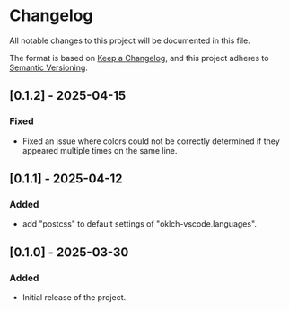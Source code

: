 # Changelog

All notable changes to this project will be documented in this file.

The format is based on [Keep a Changelog](https://keepachangelog.com/en/1.1.0/),
and this project adheres to [Semantic Versioning](https://semver.org/spec/v2.0.0.html).

## [0.1.2] - 2025-04-15

### Fixed

- Fixed an issue where colors could not be correctly determined if they appeared multiple times on the same line.

## [0.1.1] - 2025-04-12

### Added

- add "postcss" to default settings of "oklch-vscode.languages".

## [0.1.0] - 2025-03-30

### Added

- Initial release of the project.
